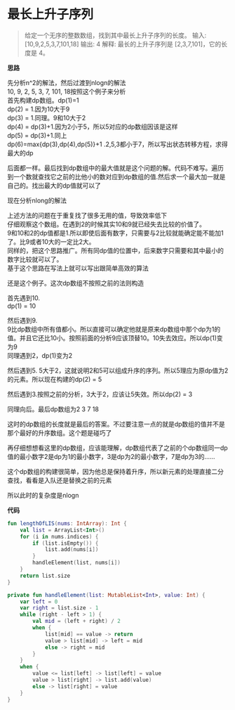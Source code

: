 # 最长上升子序列

>给定一个无序的整数数组，找到其中最长上升子序列的长度。
>输入: [10,9,2,5,3,7,101,18]
输出: 4 
解释: 最长的上升子序列是 [2,3,7,101]，它的长度是 4。

**思路**

先分析n^2的解法，然后过渡到nlogn的解法  
10, 9, 2, 5, 3, 7, 101, 18按照这个例子来分析  
首先构建dp数组。dp(1)=1  
dp(2) = 1.因为10大于9  
dp(3) = 1.同理。9和10大于2  
dp(4) = dp(3)+1.因为2小于5，所以5对应的dp数组因该是这样  
dp(5) = dp(3)+1.同上  
dp(6)=max{dp(3),dp(4),dp(5)}+1 .2,5,3都小于7，所以写出状态转移方程，求得最大的dp  

后面都一样。最后找到dp数组中的最大值就是这个问题的解。代码不难写。遍历到一个数就查找它之前的比他小的数对应到dp数组的值.然后求一个最大加一就是自己的。找出最大的dp值就可以了

现在分析nlong的解法

上述方法的问题在于重复找了很多无用的值，导致效率低下  
仔细观察这个数组。在遇到2的时候其实10和9就已经失去比较的价值了。  
9和10和2的dp值都是1.所以即使后面有数字，只需要与2比较就能确定能不能加1了。比9或者10大的一定比2大。  
同样的，把这个思路推广。所有同dp值的位置中，后来数字只需要和其中最小的数字比较就可以了。  
基于这个思路在写法上就可以写出跟简单高效的算法

还是这个例子。这次dp数组不按照之前的法则构造  

首先遇到10.  
dp(1) = 10  

然后遇到9.  
9比dp数组中所有值都小。所以直接可以确定他就是原来dp数组中那个dp为1的值。并且它还比10小。按照前面的分析9应该顶替10。10失去效应。所以dp(1)变为9  
同理遇到2，dp(1)变为2

然后遇到5.
5大于2，这就说明2和5可以组成升序的序列。所以5理应为原dp值为2的元素。所以现在构建的dp(2) = 5

然后遇到3.按照之前的分析，3大于2，应该让5失效。所以dp(2) = 3

同理向后。最后dp数组为2 3 7 18

这时的dp数组的长度就是最后的答案。不过要注意一点的就是dp数组的值并不是那个最好的升序数组。这个题是碰巧了

再仔细想想看这里的dp数组，应该能理解，dp数组代表了之前的个dp数组同一dp值的最小数字2是dp为1的最小数字，3是dp为2的最小数字，7是dp为3的......

这个dp数组的构建很简单，因为他总是保持着升序，所以新元素的处理直接二分查找，看看是入队还是替换之前的元素

所以此时的复杂度是nlogn

**代码**

```kotlin
fun lengthOfLIS(nums: IntArray): Int {
    val list = ArrayList<Int>()
    for (i in nums.indices) {
        if (list.isEmpty()) {
            list.add(nums[i])
        }
        handleElement(list, nums[i])
    }
    return list.size
}

private fun handleElement(list: MutableList<Int>, value: Int) {
    var left = 0
    var right = list.size - 1
    while (right - left > 1) {
        val mid = (left + right) / 2
        when {
            list[mid] == value -> return
            value > list[mid] -> left = mid
            else -> right = mid
        }
    }
    when {
        value <= list[left] -> list[left] = value
        value > list[right] -> list.add(value)
        else -> list[right] = value
    }
}
```